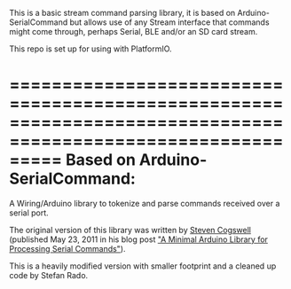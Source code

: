 
This is a basic stream command parsing library, it is based on Arduino-SerialCommand but allows use of any Stream interface that commands might come through, perhaps Serial, BLE and/or an SD card stream.

This repo is set up for using with PlatformIO.

=============================================================================================================
Based on Arduino-SerialCommand:
=============
A Wiring/Arduino library to tokenize and parse commands received over a serial port. 

The original version of this library was written by [Steven Cogswell](http://husks.wordpress.com) (published May 23, 2011 in his blog post ["A Minimal Arduino Library for Processing Serial Commands"](http://husks.wordpress.com/2011/05/23/a-minimal-arduino-library-for-processing-serial-commands/)).

This is a heavily modified version with smaller footprint and a cleaned up code by Stefan Rado.

